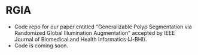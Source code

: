 # RGIA
- Code repo for our paper entitled "Generalizable Polyp Segmentation via Randomized Global Illumination Augmentation" accepted by IEEE Journal of Biomedical and Health Informatics (J-BHI).  
- Code is coming soon.
